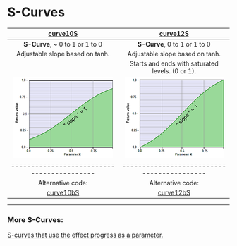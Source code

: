 # S-Curves


|              [curve10S](curve10S.md)                    |     [curve12S](curve12S.md)                       |
|:-------------------------------------------------------:|:-------------------------------------------------:|
|            **S-Curve**, ~ 0 to 1 or 1 to 0              |     **S-Curve**, 0 to 1 or 1 to 0                 |
|    Adjustable slope based on tanh.                      |     Adjustable slope based on tanh.               |
|                                                         | Starts and ends with saturated levels. (0 or 1).  |
|   [![](thumbnails/curve10S.png)](curve10S.md)           |  [![](thumbnails/curve12S.png)](curve12S.md)      |
|       ------------------------------------------        |     ------------------------------------------    |
|        Alternative code:                                |     Alternative code:                             |
|      [curve10bS](curve10S.md#curve10bs)                 |     [curve12bS](curve12S.md#curve12bs)            |

---

### More S-Curves:
 [S-curves that use the effect progress as a parameter.](../../Auto-synced_parameters/progress/README.md#s-curves)



